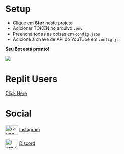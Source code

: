 # Setup
- Clique em **Star** neste projeto
- Adicionar TOKEN no arquivo `.env`
- Preencha todas as coisas em `config.json`
- Adicione a chave de API do YouTube em `config.js`

**Seu Bot está pronto!**

[<img src="https://canary.discordapp.com/api/guilds/664835490985410588/widget.png?style=banner2">](https://discord.gg/TEMauza)

# Replit Users 

[Click Here](https://github.com/Saddam171?tab=repositories) 

# Social 
<a href="https://instagram.com/rz.ung" target="blank"><img align="center" src="https://raw.githubusercontent.com/rahuldkjain/github-profile-readme-generator/master/src/images/icons/Social/instagram.svg" alt="rz.ung" height="30" width="40" /></a>
[Instagram](https://www.instagram.com/rz.ung/)

<a href="https://discord.gg/! ᴏғᴘ ⚡ Resilient |ᴿᴶ 🇦🇷#0019" target="blank"><img align="center" src="https://raw.githubusercontent.com/rahuldkjain/github-profile-readme-generator/master/src/images/icons/Social/discord.svg" alt="! ᴏғᴘ ⚡ Resilient |ᴿᴶ 🇦🇷#0019" height="30" width="40" /></a>
[Discord](https://discord.gg/TEMauza)
